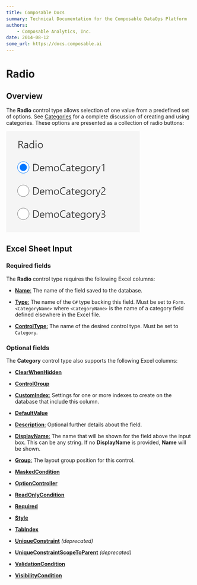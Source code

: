 ```yaml
---
title: Composable Docs
summary: Technical Documentation for the Composable DataOps Platform
authors:
    - Composable Analytics, Inc.
date: 2014-08-12
some_url: https://docs.composable.ai
---
```


# Radio

## Overview

The **Radio** control type allows selection of one value from a predefined set of options. See [Categories](../04.Categories.md) for a complete discussion of creating and using categories. These options are presented as a collection of radio buttons:

![Radio Control](../img/Radio.png)

## Excel Sheet Input

### Required fields

The **Radio** control type requires the following Excel columns:

- [**Name**:](../06.Settings-Details/Name.md) The name of the field saved to the database.

- [**Type**:](../06.Settings-Details/Type.md) The name of the `C#` type backing this field. Must be set to `Form.<CategoryName>` where `<CategoryName>` is the name of a category field defined elsewhere in the Excel file.

- [**ControlType**:](../06.Settings-Details/ControlType.md) The name of the desired control type. Must be set to `Category`.

### Optional fields

The **Category** control type also supports the following Excel columns:

- [**ClearWhenHidden**](../06.Settings-Details/ClearWhenHidden.md)

- [**ControlGroup**](../06.Settings-Details/ControlGroup.md)

- [**CustomIndex**:](../06.Settings-Details/CustomIndex.md) Settings for one or more indexes to create on the database that include this column.

- [**DefaultValue**](../06.Settings-Details/DefaultValue.md)

- [**Description**:](../06.Settings-Details/Description.md) Optional further details about the field.

- [**DisplayName**:](../06.Settings-Details/DisplayName.md) The name that will be shown for the field above the input box. This can be any string. If no **DisplayName** is provided, **Name** will be shown.

- [**Group**:](../06.Settings-Details/Group.md) The layout group position for this control.

- [**MaskedCondition**](../06.Settings-Details/MaskedCondition.md)

- [**OptionController**](../06.Settings-Details/OptionController.md)

- [**ReadOnlyCondition**](../06.Settings-Details/ReadOnlyCondition.md)

- [**Required**](../06.Settings-Details/Required.md)

- [**Style**](../06.Settings-Details/Style.md)

- [**TabIndex**](../06.Settings-Details/TabIndex.md)

- [**UniqueConstraint**](../06.Settings-Details/UniqueConstraint.md) *(deprecated)*

- [**UniqueConstraintScopeToParent**](../06.Settings-Details/UniqueConstraintScopeToParent.md) *(deprecated)*

- [**ValidationCondition**](../06.Settings-Details/ValidationCondition.md)

- [**VisibilityCondition**](../06.Settings-Details/VisibilityCondition.md)
